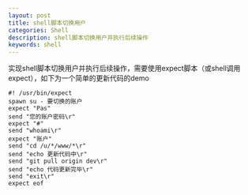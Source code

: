 ```yaml
---
layout: post
title: shell脚本切换用户
categories: Shell
description: shell脚本切换用户并执行后续操作
keywords: shell
---
```


实现shell脚本切换用户并执行后续操作，需要使用expect脚本（或shell调用expect），如下为一个简单的更新代码的demo


```
#! /usr/bin/expect
spawn su - 要切换的账户
expect "Pas"
send "您的账户密码\r"
expect "#"
send "whoami\r"
expect "账户"
send "cd /u/*/www/*\r"
send "echo 更新代码中\r"
send "git pull origin dev\r"
send "echo 代码更新完毕\r"
send "exit\r"
expect eof
```
